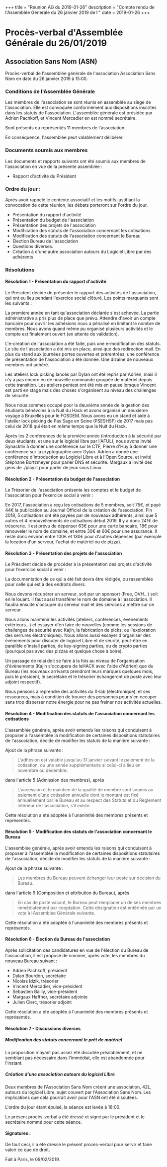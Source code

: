 +++
title = "Réunion AG du 2019-01-26"
description = "Compte rendu de l'Assemblée Génerale du 26 janvier 2019 de l'"
date = 2019-01-26
+++

# Procès-verbal d'Assemblée Générale du 26/01/2019

## Association Sans Nom (ASN)

Procès-verbal de l'assemblée générale de l'association Association Sans Nom en date du 26 janvier 2019 à 15:00.

### Conditions de l'Assemblée Générale

Les membres de l'association se sont réunis en assemblée au siège de l'association. Elle est convoquée conformément aux dispositions inscrites dans les statuts de l'association. L'assemblée générale est présidée par Adrien Pachkoff, et Vincent Mercadier en est nommé secrétaire.

Sont présents ou représentés 11 membres de l'association.

En conséquence, l'assemblée peut valablement délibérer.

### Documents soumis aux membres

Les documents et rapports suivants ont été soumis aux membres de l'association en vue de la présente assemblée&nbsp;:

- Rapport d'activité du Président

### Ordre du jour&nbsp;:

Après avoir rappelé le contexte associatif et les motifs justifiant la convocation de cette réunion, les débats porteront sur l'ordre du jour.

- Présentation du rapport d'activité
- Présentation du budget de l'association
- Présentation des projets de l'association
- Modification des statuts de l'association concernant les cotisations
- Modification des statuts de l'association concernant le Bureau
- Élection Bureau de l'association
- Questions diverses.
- Création à d'une autre association autours du Logiciel Libre par des adhérents

### Résolutions

#### Résolution 1 - Présentation du rapport d'activité

Le Président décide de présenter le rapport des activités de l'association, qui ont eu lieu pendant l'exercice social clôturé. Les points marquants sont les suivants&nbsp;:

La première année en tant qu'association déclarée s'est achevée. La partie administrative a pris plus de place que prévu. Attendre d'avoir un compte bancaire pour ouvrir les adhésions nous a pénalisé en limitant le nombre de membres. Nous avons quand même pu organisé plusieurs activités et le compte est finalement ouvert (en attente de validation).

L'e-creation de l'association a été faite, puis une e-modification des statuts. Le site de l'association a été mis en place, ainsi que des redirection mail. En plus du stand aux journées portes ouvertes et prérentrées, une conférence de présentation de l'association a été donnée. Une dizaine de nouveaux membres ont adhéré.

Les ateliers lock picking lancés par Dylan ont été repris par Adrien, mais il n'y a pas encore eu de nouvelle commande groupée de matériel depuis cette transition. Les ateliers pentest ont été mis en pause lorsque Vincent est parti en stage mais des choses s'organisent au niveau des challenges de sécurité.

Nous nous sommes occupé pour la deuxième année de la gestion des étudiants bénévoles à la Nuit du Hack et avons organisé un deuxième voyage à Bruxelles pour le FOSDEM. Nous avons eu un stand et aidé à l'atelier lock picking de Pas Sage en Seine (PSESHSF) de 2017 mais pas celui de 2018 qui était en même temps que la Nuit du Hack.

Après les 2 conférences de la première année (introduction à la sécurité par deux étudiants, et une sur le logiciel libre par l'AFUL), nous avons invité Synacktiv à donner une conférence sur le CTF, Pierre d'Huy à donner une conférence sur la cryptographie avec Dylan. Adrien a donné une conférence d'introduction au Logiciel Libre et à l'Open Source, et invité Stéphane Bortzmeyer pour parler DNS et sécurité. Margaux a invité des gens de ./play.it pour parler de jeux sous Linux.

#### Résolution 2 - Présentation du budget de l'association
Le Trésorier de l'association présente les comptes et le budget de l'association pour l'exercice social à venir&nbsp;:

En 2017, l'association a reçu les cotisations de 5 membres, soit 75€, et payé 44€ la publication au Journal Officiel de la création de l'association. Fin 2018, 5 cotisations ont été payées par de nouveaux adhérents, ainsi que 5 autres et 4 renouvellements de cotisations début 2019. Il y a donc 241€ de trésorerie. Il est prévu de dépenser 63€ pour une carte bancaire, 18€ pour renouveler le nom de domaine, et entre 30€ et 60€ pour une assurance. Il reste donc environ entre 100€ et 130€ pour d'autres dépenses (par exemple la location d'un serveur, l'achat de matériel ou de pizza).

#### Résolution 3 - Présentation des projets de l'association

Le Président décide de procéder à la présentation des projets d'activité pour l'exercice social à venir&nbsp;:

La documentation de ce qui a été fait devra être rédigée, ou rassemblée pour celle qui est à des endroits divers.

Nous devons récupérer un serveur, soit par un sponsort (Free, OVH…) soit en le louant. Il faut aussi transférer le nom de domaine à l'association. Il faudra ensuite s'occuper du serveur mail et des services à mettre sur ce serveur.

Nous allons maintenir les activités (ateliers, conférences, évènements extérieurs…) et essayer d'en faire de nouvelles (comme les sessions de challenges de sécurité avec Kajin, la fabrication de picks, ou l'exploration des serrures électroniques). Nous allons aussi essayer d'organiser des évènements pour discuter de logiciel Libre et de séurité, peut-être en parallèle d'install parties, de key-signing parties, ou de crypto parties (pourquoi pas avec des pizzas et quelque chose à boire).

Un passage de relai doit se faire à la fois au niveau de l'organisation d'évènements (Kajin s'occupera de leHACK avec l'aide d'Adrien) que du Bureau (les nouveaux arrivants prendront leurs marques quelques mois, puis le président, le secrétaire et le trésorier échangeront de poste avec leur adjoint respectif).

Nous pensons à reprendre des activités du X-lab (électronique), et ses ressources, mais à condition de trouver des personnes pour s'en occuper sans trop disperser notre énergie pour ne pas freiner nos activités actuelles.

#### Résolution 4 - Modification des statuts de l'association concernant les cotisations

L'assemblée générale, après avoir entendu les raisons qui conduisent à proposer à l'assemblée la modification de certaines dispositions statutaires de l'association, décide de modifier les statuts de la manière suivante&nbsp;:

Ajout de la phrase suivante&nbsp;:

> L'adhésion est valable jusqu'au 31 janvier suivant le paiement de la cotisation, ou une année supplémentaire si celui-ci a lieu en novembre ou décembre.

dans l'article 5 (Admission des membres), après

> L'accession et le maintien de la qualité de membre sont soumis au paiement d’une cotisation annuelle dont le montant est fixé annuellement par le Bureau et au respect des Statuts et du Règlement Intérieur de l'association, s’il existe.

Cette résolution a été adoptée à l'unanimité des membres présents et représentés.

#### Résolution 5 - Modification des statuts de l'association concernant le Bureau

L'assemblée générale, après avoir entendu les raisons qui conduisent à proposer à l'assemblée la modification de certaines dispositions statutaires de l'association, décide de modifier les statuts de la manière suivante&nbsp;:

Ajout de la phrase suivante&nbsp;:

> Les membres du Bureau peuvent échanger leur poste sur décision du Bureau.

dans l'article 9 (Composition et attribution du Bureau), après

> En cas de poste vacant, le Bureau peut remplacer un de ses membres immédiatement par cooptation. Cette désignation est entérinée par un vote à l’Assemblée Générale suivante.

Cette résolution a été adoptée à l'unanimité des membres présents et représentés.

#### Résolution 6 - Élection du Bureau de l'association

Après sollicitation des candidatures en vue de l'élection du Bureau de l'association, il est proposé de nommer, après vote, les membres du nouveau Bureau suivant&nbsp;:

- Adrien Pachkoff, président
- Dylan Bourdon, secrétaire
- Nicolas Idzik, trésorier
- Vincent Mercadier, vice-président
- Sebastien Bailly, vice-président
- Margaux Haffner, secrétaire adjointe
- Julien Clerc, trésorier adjoint

Cette résolution a été adoptée à l'unanimité des membres présents et représentés.

#### Résolution 7 - Discussions diverses

##### Modification des statuts concernant le prêt de matériel

La proposition n'ayant pas assez été discutée préalablement, et ne semblant pas nécessaire dans l'immédiat, elle est abandonnée pour l'instant.

##### Création d'une association autours du logiciel Libre

Deux membres de l'Association Sans Nom créent une association, 42L, autours du logiciel Libre, sujet couvert par l'Association Sans Nom.
Les implications que cela pourrait avoir pour l'ASN ont été discutées.

L'ordre du jour étant épuisé, la séance est levée à 18:00.

Le présent procès-verbal a été dressé et signé par le président et le secrétaire nommé pour cette séance.

#### Signatures&nbsp;:

De tout ceci, il a été dressé le présent procès-verbal pour servir et faire valoir ce que de droit.

Fait à Paris, le 09/02/2019.

